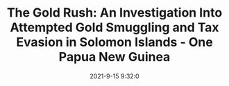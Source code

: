 ---
"title": "The Gold Rush: An Investigation Into Attempted Gold Smuggling and Tax Evasion in Solomon Islands - One Papua New Guinea"
"date": "2021-9-15 9:32:0"
"feed_name": "GOOGLENEWSMINING"
"feed_website": "https://news.google.com/search?q=mining%2Bincident&hl=en-US&gl=US&ceid=US:en"
"feed_rss": "https://news.google.com/rss/search?q=mining%2Bincident&hl=en-US&gl=US&ceid=US:en"
"link": "https://mine.onepng.com/2021/09/the-gold-rush-investigation-into.html"
"file": "_posts/2021-1-1-f1d104859448fd11ae0fcd62566ac2dd88144ce2.md"
"accident": "0"
"drilling": "0"
---